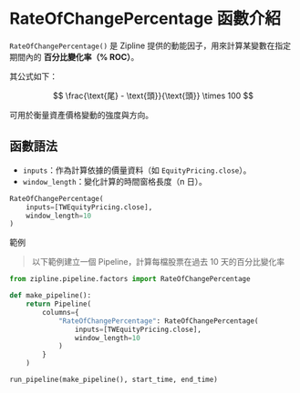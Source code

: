 # RateOfChangePercentage 函數介紹

`RateOfChangePercentage()` 是 Zipline 提供的動能因子，用來計算某變數在指定期間內的 **百分比變化率（% ROC）**。

其公式如下：

$$
\frac{\text{尾} - \text{頭}}{\text{頭}} \times 100
$$

可用於衡量資產價格變動的強度與方向。

## 函數語法

- `inputs`：作為計算依據的價量資料（如 `EquityPricing.close`）。  
- `window_length`：變化計算的時間窗格長度（n 日）。

```python
RateOfChangePercentage(
    inputs=[TWEquityPricing.close],
    window_length=10
)
```

範例

> 以下範例建立一個 Pipeline，計算每檔股票在過去 10 天的百分比變化率

```python
from zipline.pipeline.factors import RateOfChangePercentage

def make_pipeline():
    return Pipeline(
        columns={
            "RateOfChangePercentage": RateOfChangePercentage(
                inputs=[TWEquityPricing.close],
                window_length=10
            )
        }
    )

run_pipeline(make_pipeline(), start_time, end_time)
```
